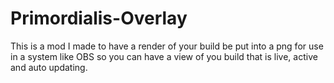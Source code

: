 # Primordialis-Overlay
This is a mod I made to have a render of your build be put into a png for use in a system like OBS so you can have a view of you build that is live, active and auto updating.
